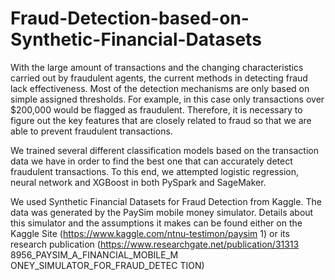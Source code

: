 # Fraud-Detection-based-on-Synthetic-Financial-Datasets
With the large amount of transactions and the changing characteristics carried out by fraudulent agents, the current methods in detecting fraud lack effectiveness. Most of the detection mechanisms are only based on simple assigned thresholds. For example, in this case only transactions over $200,000 would be flagged as fraudulent. Therefore, it is necessary to figure out the key features that are closely related to fraud so that we are able to prevent fraudulent transactions.

We trained several different classification models based on the transaction data we have in order to find the best one that can accurately detect fraudulent transactions. To this end, we attempted logistic regression, neural network and XGBoost in both PySpark and SageMaker.

We used Synthetic Financial Datasets for Fraud Detection from Kaggle. The data was generated by the PaySim mobile money simulator. Details about this simulator and the assumptions it makes can be found either on the Kaggle Site (https://www.kaggle.com/ntnu-testimon/paysim 1) or its research publication (https://www.researchgate.net/publication/31313 8956_PAYSIM_A_FINANCIAL_MOBILE_M ONEY_SIMULATOR_FOR_FRAUD_DETEC TION)
